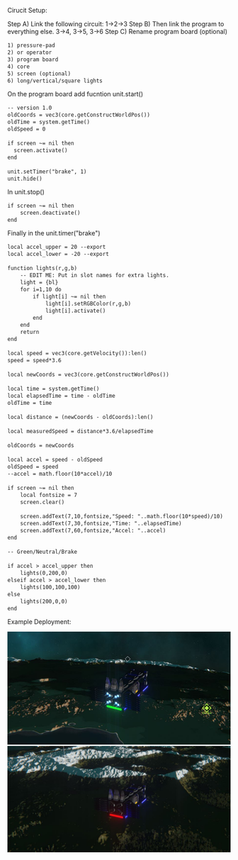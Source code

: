 Cirucit Setup: 

Step A) Link the following circuit: 1->2->3
Step B) Then link the program to everything else. 3->4, 3->5, 3->6
Step C) Rename program board (optional)

```
1) pressure-pad
2) or operator
3) program board
4) core
5) screen (optional)
6) long/vertical/square lights 
```

On the program board add fucntion unit.start()
```
-- version 1.0
oldCoords = vec3(core.getConstructWorldPos())
oldTime = system.getTime()
oldSpeed = 0

if screen ~= nil then
  screen.activate()
end

unit.setTimer("brake", 1)
unit.hide()
```

In unit.stop()
```
if screen ~= nil then
    screen.deactivate()
end
```

Finally in the unit.timer("brake")
```
local accel_upper = 20 --export
local accel_lower = -20 --export

function lights(r,g,b)
    -- EDIT ME: Put in slot names for extra lights.
    light = {bl}
    for i=1,10 do 
        if light[i] ~= nil then
        	light[i].setRGBColor(r,g,b)
        	light[i].activate()
        end
    end
    return
end

local speed = vec3(core.getVelocity()):len()
speed = speed*3.6

local newCoords = vec3(core.getConstructWorldPos())

local time = system.getTime()
local elapsedTime = time - oldTime
oldTime = time

local distance = (newCoords - oldCoords):len()

local measuredSpeed = distance*3.6/elapsedTime

oldCoords = newCoords

local accel = speed - oldSpeed
oldSpeed = speed
--accel = math.floor(10*accel)/10

if screen ~= nil then
    local fontsize = 7
    screen.clear()
    
    screen.addText(7,10,fontsize,"Speed: "..math.floor(10*speed)/10)
    screen.addText(7,30,fontsize,"Time: "..elapsedTime)
    screen.addText(7,60,fontsize,"Accel: "..accel)    
end

-- Green/Neutral/Brake

if accel > accel_upper then
    lights(0,200,0)
elseif accel > accel_lower then
    lights(100,100,100)
else
    lights(200,0,0)
end
```

Example Deployment:

![Accel](https://github.com/NuttyFudge/DualUniverse/blob/main/Lights/accel.JPG)
![Brake](https://github.com/NuttyFudge/DualUniverse/blob/main/Lights/brake.JPG)
